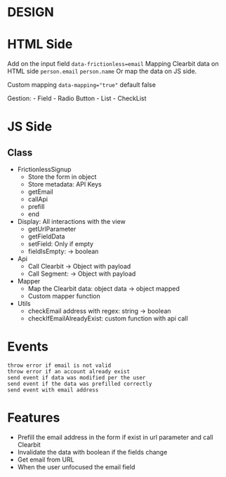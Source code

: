 # DESIGN

# HTML Side

Add on the input field `data-frictionless=email`
Mapping Clearbit data on HTML side
	`person.email`
	`person.name`
Or map the data on JS side.

Custom mapping `data-mapping="true"` default false

Gestion:
	- Field
	- Radio Button
	- List
	- CheckList

# JS Side
## Class

- FrictionlessSignup
	- Store the form in object
	- Store metadata: API Keys
	- getEmail
	- callApi
	- prefill
	- end
- Display: All interactions with the view
	<!-- - prefill -->
	- getUrlParameter
	- getFieldData
	- setField: Only if empty
	- fieldIsEmpty: -> boolean
- Api
	- Call Clearbit -> Object with payload
	- Call Segment: -> Object with payload
- Mapper
	- Map the Clearbit data: object data -> object mapped
	- Custom mapper function
- Utils
	- checkEmail address with regex: string -> boolean
	- checkIfEmailAlreadyExist: custom function with api call

# Events

	throw error if email is not valid
	throw error if an account already exist
	send event if data was modified per the user
	send event if the data was prefilled correctly
	send event with email address

# Features

- Prefill the email address in the form if exist in url parameter and call Clearbit
- Invalidate the data with boolean if the fields change
- Get email from URL
- When the user unfocused the email field
